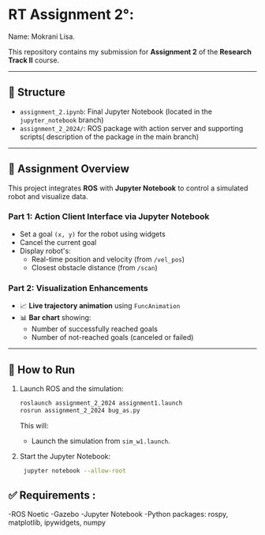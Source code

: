 # RT Assignment 2°: 

Name: Mokrani Lisa.

This repository contains my submission for **Assignment 2** of the **Research Track II** course.

---

## 📁 Structure

- `assignment_2.ipynb`: Final Jupyter Notebook (located in the `jupyter_notebook` branch)
- `assignment_2_2024/`: ROS package with action server and supporting scripts( description of the package in the main branch)

---

## 🧠 Assignment Overview

This project integrates **ROS** with **Jupyter Notebook** to control a simulated robot and visualize data.

### Part 1: Action Client Interface via Jupyter Notebook

- Set a goal `(x, y)` for the robot using widgets
- Cancel the current goal
- Display robot's:
  - Real-time position and velocity (from `/vel_pos`)
  - Closest obstacle distance (from `/scan`)

### Part 2: Visualization Enhancements

- 📈 **Live trajectory animation** using `FuncAnimation`
- 📊 **Bar chart** showing:
  - Number of successfully reached goals
  - Number of not-reached goals (canceled or failed)

---

## 🚀 How to Run

1. Launch ROS and the simulation:
    ```bash
    roslaunch assignment_2_2024 assignment1.launch
    rosrun assignment_2_2024 bug_as.py
    ```
     This will:
    - Launch the simulation from `sim_w1.launch`.
      
2. Start the Jupyter Notebook:
   ```bash
    jupyter notebook --allow-root
    ```
## ✅ Requirements :

-ROS Noetic
-Gazebo
-Jupyter Notebook
-Python packages: rospy, matplotlib, ipywidgets, numpy
